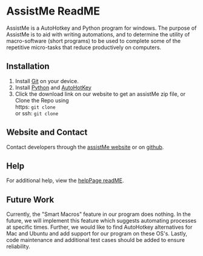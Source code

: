 # AssistMe ReadME
AssistMe is a AutoHotkey and Python program for windows. The
purpose of AssistMe is to aid with writing automations, and
to determine the utility of macro-software (short programs)
to be used to complete some of the repetitive micro-tasks
that reduce productively on computers.

## Installation
1. Install [Git](https://git-scm.com/downloads) on your device.
2. Install [Python](https://www.python.org/downloads/) and [AutoHotKey](https://www.autohotkey.com/)
3. Click the download link on our website to get an assistMe
zip file, or Clone the Repo using </br>https: `git clone `
</br>or ssh: `git clone `

## Website and Contact
Contact developers through the [assistMe website](https://assist-me-download.netlify.com/)
or on [github]().

## Help
For additional help, view the [helpPage readME]().

## Future Work
Currently, the "Smart Macros" feature in our program does
nothing. In the future, we will implement this feature which
suggests automating processes at specific times. Further,
we would like to find AutoHotkey alternatives for Mac and
Ubuntu and add support for our program on these OS's.
Lastly, code maintenance and additional test cases should be
added to ensure reliability.   
